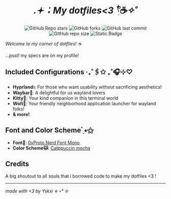 <div align="center">

# <em>.𖥔 ݁ ˖ My dotfiles<3 𓍢ִ໋☕️✧˚</em>

![GitHub Repo stars](https://img.shields.io/github/stars/yskxi/dotfiles?style=for-the-badge&color=89b4fa) ![GitHub forks](https://img.shields.io/github/forks/yskxi/dotfiles?style=for-the-badge&color=%2389b4fa)
 ![GitHub last commit](https://img.shields.io/github/last-commit/yskxi/dotfiles?style=for-the-badge&color=89b4fa) ![GitHub repo size](https://img.shields.io/github/repo-size/yskxi/dotfiles?style=for-the-badge&color=89b4fa) ![Static Badge](https://img.shields.io/badge/Feel%20free%20to%20fork%20%26%20commit!-%20%20%20%2389b4fa?style=for-the-badge) 
<br/>
</div>

<em>Welcome to my corner of dotfiles! ☕</em>

...psst! my specs are on my profile!
## Included Configurations ‧₊˚🖇️✩ ₊˚🎧⊹♡

- **Hyprland💧**: For those who want usability without sacrificing aesthetics!
- **Waybar🎉**: A delightful for us wayland lovers
- **Kitty🎀**: Your kind companion in this terminal world
- **Wofi🎐**: Your friendly neighborhood application launcher for wayland folks!
- **& more!**

## Font and Color Scheme ๋࣭ ⭑⚝

- **Font📝**: [0xProto Nerd Font Mono](https://github.com/ryanoasis/nerd-fonts/tree/master/patched-fonts/0xProto)
- **Color Scheme🐱**: [Catppuccin mocha](https://github.com/catppuccin/catppuccin)

## Credits

A big shoutout to all souls that i borrowed code to make my dotfiles <3 !

<hr>

<em>made with <3 by Yskxi 𖦹 ⋆° ✮</em>
